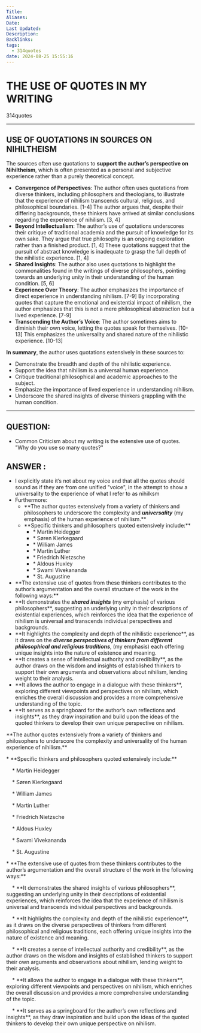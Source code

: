 ```yaml
---
Title: 
Aliases: 
Date: 
Last Updated: 
Description: 
Backlinks: 
tags:
  - 314quotes
date: 2024-08-25 15:55:16
---
```


# THE USE OF QUOTES IN MY WRITING

314quotes

* * *

## USE OF QUOTATIONS IN SOURCES ON NIHILTHEISM

The sources often use quotations to **support the author’s perspective on Nihiltheism**, which is often presented as a personal and subjective experience rather than a purely theoretical concept.

- **Convergence of Perspectives**: The author often uses quotations from diverse thinkers, including philosophers and theologians, to illustrate that the experience of nihilism transcends cultural, religious, and philosophical boundaries. \[1-4\] The author argues that, despite their differing backgrounds, these thinkers have arrived at similar conclusions regarding the experience of nihilism. \[3, 4\]
- **Beyond Intellectualism**: The author’s use of quotations underscores their critique of traditional academia and the pursuit of knowledge for its own sake. They argue that true philosophy is an ongoing exploration rather than a finished product. \[1, 4\] These quotations suggest that the pursuit of abstract knowledge is inadequate to grasp the full depth of the nihilistic experience. \[1, 4\]
- **Shared Insights**: The author also uses quotations to highlight the commonalities found in the writings of diverse philosophers, pointing towards an underlying unity in their understanding of the human condition. \[5, 6\]
- **Experience Over Theory**: The author emphasizes the importance of direct experience in understanding nihilism. \[7-9\] By incorporating quotes that capture the emotional and existential impact of nihilism, the author emphasizes that this is not a mere philosophical abstraction but a lived experience. \[7-9\]
- **Transcending the Author’s Voice**: The author sometimes aims to diminish their own voice, letting the quotes speak for themselves. \[10-13\] This emphasizes the universality and shared nature of the nihilistic experience. \[10-13\]

**In summary**, the author uses quotations extensively in these sources to:

- Demonstrate the breadth and depth of the nihilistic experience.
- Support the idea that nihilism is a universal human experience.
- Critique traditional philosophical and academic approaches to the subject.
- Emphasize the importance of lived experience in understanding nihilism.
- Underscore the shared insights of diverse thinkers grappling with the human condition.

* * *

## QUESTION: 

- Common Criticism about my writing is the extensive use of quotes. "Why do you use so many quotes?"

## ANSWER : 

- I explicitly state it’s not about my voice and that all the quotes should sound as if they are from one unified "voice", in the attempt to show a universality to the experience of what I refer to as nihilksm
- Furthermore:
    - \*\*The author quotes extensively from a variety of thinkers and philosophers to underscore the complexity and **_universality_** (my emphasis) of the human experience of nihilism.\*\*
    - \*\*Specific thinkers and philosophers quoted extensively include:\*\*
        - \* Martin Heidegger
        - \* Søren Kierkegaard
        - \* William James
        - \* Martin Luther
        - \* Friedrich Nietzsche
        - \* Aldous Huxley
        - \* Swami Vivekananda
        - \* St. Augustine
- \*\*The extensive use of quotes from these thinkers contributes to the author’s argumentation and the overall structure of the work in the following ways:\*\*
- \*\*It demonstrates the **_shared insights_** (my emphasis) of various philosophers\*\*, suggesting an underlying unity in their descriptions of existential experiences, which reinforces the idea that the experience of nihilism is universal and transcends individual perspectives and backgrounds.
- \*\*It highlights the complexity and depth of the nihilistic experience\*\*, as it draws on the _**diverse perspectives of thinkers from different philosophical and religious traditions**_, (my emphasis) each offering unique insights into the nature of existence and meaning.
- \*\*It creates a sense of intellectual authority and credibility\*\*, as the author draws on the wisdom and insights of established thinkers to support their own arguments and observations about nihilism, lending weight to their analysis.
- \*\*It allows the author to engage in a dialogue with these thinkers\*\*, exploring different viewpoints and perspectives on nihilism, which enriches the overall discussion and provides a more comprehensive understanding of the topic.
- \*\*It serves as a springboard for the author’s own reflections and insights\*\*, as they draw inspiration and build upon the ideas of the quoted thinkers to develop their own unique perspective on nihilism.

\*\*The author quotes extensively from a variety of thinkers and philosophers to underscore the complexity and universality of the human experience of nihilism.\*\*

\* \*\*Specific thinkers and philosophers quoted extensively include:\*\*

    \* Martin Heidegger

    \* Søren Kierkegaard

    \* William James

    \* Martin Luther

    \* Friedrich Nietzsche

    \* Aldous Huxley

    \* Swami Vivekananda

    \* St. Augustine

\* \*\*The extensive use of quotes from these thinkers contributes to the author’s argumentation and the overall structure of the work in the following ways:\*\*

    \* \*\*It demonstrates the shared insights of various philosophers\*\*, suggesting an underlying unity in their descriptions of existential experiences, which reinforces the idea that the experience of nihilism is universal and transcends individual perspectives and backgrounds.

    \* \*\*It highlights the complexity and depth of the nihilistic experience\*\*, as it draws on the diverse perspectives of thinkers from different philosophical and religious traditions, each offering unique insights into the nature of existence and meaning.

    \* \*\*It creates a sense of intellectual authority and credibility\*\*, as the author draws on the wisdom and insights of established thinkers to support their own arguments and observations about nihilism, lending weight to their analysis.

    \* \*\*It allows the author to engage in a dialogue with these thinkers\*\*, exploring different viewpoints and perspectives on nihilism, which enriches the overall discussion and provides a more comprehensive understanding of the topic.

    \* \*\*It serves as a springboard for the author’s own reflections and insights\*\*, as they draw inspiration and build upon the ideas of the quoted thinkers to develop their own unique perspective on nihilism.
